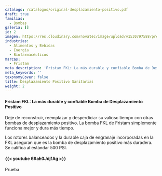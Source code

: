 ```yaml
---
catalogo: /catalogos/original-desplazamiento-positivo.pdf
draft: true
familias:
  - Bombas
galeria: []
id: 2
imagen: https://res.cloudinary.com/novatec/image/upload/v1530797588/productos/original-desplazamiento-positivo.jpg
industrias:
  - Alimentos y Bebidas
  - Energía
  - Biofarmacéuticos
marcas:
  - Fristam
meta_description: 'Fristam FKL: La más durable y confiable Bomba de Desplazamiento Positivo'
meta_keywords: ''
taxonomyCover: false
title: Desplazamiento Positivo Sanitarias
weight: 2
---
```




#### Fristam FKL: La más durable y confiable Bomba de Desplazamiento Positivo

Deje de reconstruir, reemplazar y desperdiciar su valioso tiempo con otras bombas de desplazamiento positivo. La bomba FKL de Fristam simplemente funciona mejor y dura más tiempo.

Los rotores balanceados y la durable caja de engranaje incorporadas en la FKL aseguran que es la bomba de desplazamiento positivo más duradera. Se califica al estándar 500 PSI.

####  {{< youtube 69ah0Jdj1Ag >}}

Prueba
